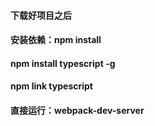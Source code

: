 #### 下载好项目之后

#### 安装依赖：npm install

#### npm install typescript -g

#### npm link typescript

#### 直接运行：webpack-dev-server
